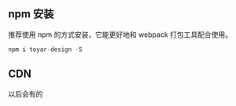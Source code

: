 
## npm 安装
推荐使用 npm 的方式安装，它能更好地和 webpack 打包工具配合使用。

```JavaScript
npm i toyar-design -S

```
## CDN
以后会有的

